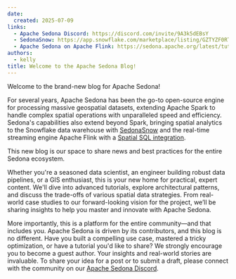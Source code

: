 ```yaml
---
date:
  created: 2025-07-09
links:
  - Apache Sedona Discord: https://discord.com/invite/9A3k5dEBsY
  - SedonaSnow: https://app.snowflake.com/marketplace/listing/GZTYZF0RTY3/wherobots-sedonasnow
  - Apache Sedona on Apache Flink: https://sedona.apache.org/latest/tutorial/flink/sql/
authors:
  - kelly
title: Welcome to the Apache Sedona Blog!
---
```


<!--
# Licensed to the Apache Software Foundation (ASF) under one
# or more contributor license agreements.  See the NOTICE file
# distributed with this work for additional information
# regarding copyright ownership.  The ASF licenses this file
# to you under the Apache License, Version 2.0 (the
# "License"); you may not use this file except in compliance
# with the License.  You may obtain a copy of the License at
#
#   http://www.apache.org/licenses/LICENSE-2.0
#
# Unless required by applicable law or agreed to in writing,
# software distributed under the License is distributed on an
# "AS IS" BASIS, WITHOUT WARRANTIES OR CONDITIONS OF ANY
# KIND, either express or implied.  See the License for the
# specific language governing permissions and limitations
# under the License.
-->

Welcome to the brand-new blog for Apache Sedona!

For several years, Apache Sedona has been the go-to open-source engine for processing massive geospatial
datasets, extending Apache Spark to handle complex spatial operations with unparalleled speed and efficiency.
Sedona's capabilities also extend beyond Spark, bringing spatial analytics to the Snowflake data warehouse
with [SedonaSnow](https://app.snowflake.com/marketplace/listing/GZTYZF0RTY3/wherobots-sedonasnow) and the
real-time streaming engine Apache Flink with a [Spatial SQL integration](https://sedona.apache.org/latest/tutorial/flink/sql/).

<!-- more -->

This new blog is our space to share news and best practices for the entire Sedona ecosystem.

Whether you're a seasoned data scientist, an engineer building robust data pipelines, or a GIS enthusiast, this is
your new home for practical, expert content. We'll dive into advanced tutorials, explore architectural patterns, and discuss
the trade-offs of various spatial data strategies. From real-world case studies to our forward-looking vision for
the project, we’ll be sharing insights to help you master and innovate with Apache Sedona.

More importantly, this is a platform for the entire community—and that includes you.
Apache Sedona is driven by its contributors, and this blog is no different. Have you built a compelling use case, mastered a
tricky optimization, or have a tutorial you'd like to share? We strongly encourage you to become a guest author.
Your insights and real-world stories are invaluable. To share your idea for a post or to submit a draft, please connect
with the community on our [Apache Sedona Discord](https://discord.com/invite/9A3k5dEBsY).
